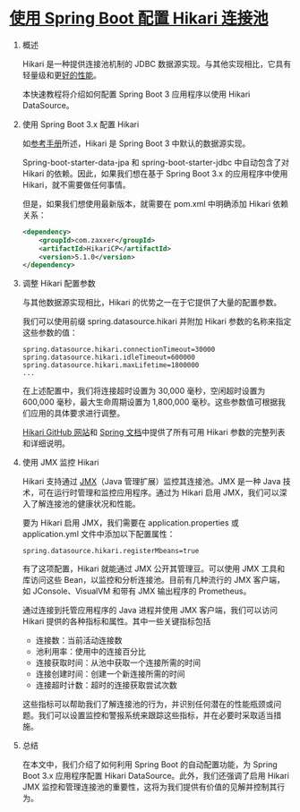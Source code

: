 # [使用 Spring Boot 配置 Hikari 连接池](https://www.baeldung.com/spring-boot-hikari)

1. 概述

    Hikari 是一种提供连接池机制的 JDBC 数据源实现。与其他实现相比，它具有轻量级和更[好的性能](https://github.com/brettwooldridge/HikariCP?tab=readme-ov-file#checkered_flag-jmh-benchmarks)。

    本快速教程将介绍如何配置 Spring Boot 3 应用程序以使用 Hikari DataSource。

2. 使用 Spring Boot 3.x 配置 Hikari

    如[参考手册](https://docs.spring.io/spring-boot/docs/current/reference/htmlsingle/#data.sql.datasource.connection-pool)所述，Hikari 是 Spring Boot 3 中默认的数据源实现。

    Spring-boot-starter-data-jpa 和 spring-boot-starter-jdbc 中自动包含了对 Hikari 的依赖。因此，如果我们想在基于 Spring Boot 3.x 的应用程序中使用 Hikari，就不需要做任何事情。

    但是，如果我们想使用最新版本，就需要在 pom.xml 中明确添加 Hikari 依赖关系：

    ```xml
    <dependency>
        <groupId>com.zaxxer</groupId>
        <artifactId>HikariCP</artifactId>
        <version>5.1.0</version>
    </dependency>
    ```

3. 调整 Hikari 配置参数

    与其他数据源实现相比，Hikari 的优势之一在于它提供了大量的配置参数。

    我们可以使用前缀 spring.datasource.hikari 并附加 Hikari 参数的名称来指定这些参数的值：

    ```properties
    spring.datasource.hikari.connectionTimeout=30000
    spring.datasource.hikari.idleTimeout=600000
    spring.datasource.hikari.maxLifetime=1800000
    ...
    ```

    在上述配置中，我们将连接超时设置为 30,000 毫秒，空闲超时设置为 600,000 毫秒，最大生命周期设置为 1,800,000 毫秒。这些参数值可根据我们应用的具体要求进行调整。

    [Hikari GitHub 网站](https://github.com/brettwooldridge/HikariCP?tab=readme-ov-file#gear-configuration-knobs-baby)和 [Spring 文档](https://docs.spring.io/spring-boot/docs/current/reference/htmlsingle/#application-properties.data.spring.datasource.hikari)中提供了所有可用 Hikari 参数的完整列表和详细说明。

4. 使用 JMX 监控 Hikari

    Hikari 支持通过 [JMX](https://www.baeldung.com/java-management-extensions)（Java 管理扩展）监控其连接池。JMX 是一种 Java 技术，可在运行时管理和监控应用程序。通过为 Hikari 启用 JMX，我们可以深入了解连接池的健康状况和性能。

    要为 Hikari 启用 JMX，我们需要在 application.properties 或 application.yml 文件中添加以下配置属性：

    `spring.datasource.hikari.registerMbeans=true`

    有了这项配置，Hikari 就能通过 JMX 公开其管理豆。可以使用 JMX 工具和库访问这些 Bean，以监控和分析连接池。目前有几种流行的 JMX 客户端，如 JConsole、VisualVM 和带有 JMX 输出程序的 Prometheus。

    通过连接到托管应用程序的 Java 进程并使用 JMX 客户端，我们可以访问 Hikari 提供的各种指标和属性。其中一些关键指标包括

    - 连接数：当前活动连接数
    - 池利用率：使用中的连接百分比
    - 连接获取时间：从池中获取一个连接所需的时间
    - 连接创建时间：创建一个新连接所需的时间
    - 连接超时计数：超时的连接获取尝试次数

    这些指标可以帮助我们了解连接池的行为，并识别任何潜在的性能瓶颈或问题。我们可以设置监控和警报系统来跟踪这些指标，并在必要时采取适当措施。

5. 总结

    在本文中，我们介绍了如何利用 Spring Boot 的自动配置功能，为 Spring Boot 3.x 应用程序配置 Hikari DataSource。此外，我们还强调了启用 Hikari JMX 监控和管理连接池的重要性，这将为我们提供有价值的见解并控制其行为。
